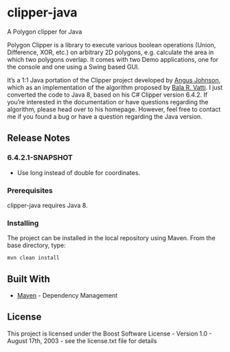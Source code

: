 # clipper-java
A Polygon clipper for Java

Polygon Clipper is a library to execute various boolean operations (Union, Difference, XOR, etc.) on arbitrary 2D
polygons, e.g. calculate the area in which two polygons overlap. It comes with two Demo applications, one for the
console and one using a Swing based GUI.

It’s a 1:1 Java portation of the Clipper project developed by
<a href="http://www.angusj.com/delphi/clipper.php">Angus Johnson</a>, which as an implementation of the algorithm
proposed by <a href="http://en.wikipedia.org/wiki/Vatti_clipping_algorithm">Bala R. Vatti</a>.
I just converted the code to Java 8, based on his C# Clipper version 6.4.2. If you’re interested in the documentation
or have questions regarding the algorithm, please head over to his homepage. However, feel free to contact me if you
found a bug or have a question regarding the Java version.

## Release Notes

### 6.4.2.1-SNAPSHOT

- Use long instead of double for coordinates.

### Prerequisites

clipper-java requires Java 8.

### Installing

The project can be installed in the local repository using Maven.
From the base directory, type:

```
mvn clean install
```

## Built With

* [Maven](https://maven.apache.org/) - Dependency Management

## License

This project is licensed under the Boost Software License - Version 1.0 - August 17th, 2003 - see the license.txt
file for details
